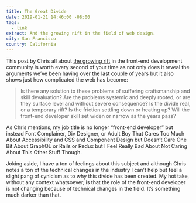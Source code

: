```yaml
---
title: The Great Divide
date: 2019-01-21 14:46:00 -08:00
tags:
  - link
extract: And the growing rift in the field of web design.
city: San Francisco
country: California
---
```


This post by Chris all about [the growing rift](https://css-tricks.com/the-great-divide) in the front-end development community is worth every second of your time as not only does it reveal the arguments we’ve been having over the last couple of years but it also shows just how complicated the web has become:

> Is there any solution to these problems of suffering craftsmanship and skill devaluation? Are the problems systemic and deeply rooted, or are they surface level and without severe consequence? Is the divide real, or a temporary rift? Is the friction settling down or heating up? Will the front-end developer skill set widen or narrow as the years pass?

As Chris mentions, my job title is no longer “front-end developer” but instead Font Complainer, Div Designer, or Adult Boy That Cares Too Much About Accessibility and CSS and Component Design but Doesn’t Care One Bit About GraphQL or Rails or Redux but I Feel Really Bad About Not Caring About This Other Stuff Though.

Joking aside, I have a ton of feelings about this subject and although Chris notes a ton of the technical changes in the industry I can’t help but feel a slight pang of cynicism as to why this divide has been created. My hot take, without any context whatsoever, is that the role of the front-end developer is not changing because of technical changes in the field. It’s something much darker than that.
